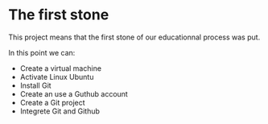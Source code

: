 # The first stone
This project means that the first stone of our educationnal process was put.

In this point we can:
* Create a virtual machine
* Activate Linux Ubuntu
* Install Git
* Create an use a Guthub account
* Create a Git project
* Integrete Git and Github
